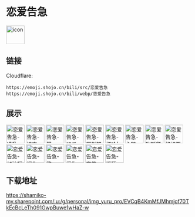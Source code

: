 # 恋爱告急
<img src="https://emoji.shojo.cn/bili/src/恋爱告急/icon.png" width="50" height="50" alt="icon">

## 链接
Cloudflare:
```
https://emoji.shojo.cn/bili/src/恋爱告急
https://emoji.shojo.cn/bili/webp/恋爱告急
```
## 展示
<img src="https://emoji.shojo.cn/bili/src/恋爱告急/恋爱告急-凌乱.png" width="50" height="50" alt="恋爱告急-凌乱">
<img src="https://emoji.shojo.cn/bili/src/恋爱告急/恋爱告急-嫌弃.png" width="50" height="50" alt="恋爱告急-嫌弃">
<img src="https://emoji.shojo.cn/bili/src/恋爱告急/恋爱告急-赞.png" width="50" height="50" alt="恋爱告急-赞">
<img src="https://emoji.shojo.cn/bili/src/恋爱告急/恋爱告急-吃瓜.png" width="50" height="50" alt="恋爱告急-吃瓜">
<img src="https://emoji.shojo.cn/bili/src/恋爱告急/恋爱告急-压制怒气.png" width="50" height="50" alt="恋爱告急-压制怒气">
<img src="https://emoji.shojo.cn/bili/src/恋爱告急/恋爱告急-打哈欠.png" width="50" height="50" alt="恋爱告急-打哈欠">
<img src="https://emoji.shojo.cn/bili/src/恋爱告急/恋爱告急-心碎.png" width="50" height="50" alt="恋爱告急-心碎">
<img src="https://emoji.shojo.cn/bili/src/恋爱告急/恋爱告急-瑞斯拜.png" width="50" height="50" alt="恋爱告急-瑞斯拜">
<img src="https://emoji.shojo.cn/bili/src/恋爱告急/恋爱告急-好想要.png" width="50" height="50" alt="恋爱告急-好想要">
<img src="https://emoji.shojo.cn/bili/src/恋爱告急/恋爱告急-加油呀.png" width="50" height="50" alt="恋爱告急-加油呀">
<img src="https://emoji.shojo.cn/bili/src/恋爱告急/恋爱告急-探头.png" width="50" height="50" alt="恋爱告急-探头">
<img src="https://emoji.shojo.cn/bili/src/恋爱告急/恋爱告急-略.png" width="50" height="50" alt="恋爱告急-略">
<img src="https://emoji.shojo.cn/bili/src/恋爱告急/恋爱告急-爱你.png" width="50" height="50" alt="恋爱告急-爱你">
<img src="https://emoji.shojo.cn/bili/src/恋爱告急/恋爱告急-害羞.png" width="50" height="50" alt="恋爱告急-害羞">
<img src="https://emoji.shojo.cn/bili/src/恋爱告急/恋爱告急-抓狂.png" width="50" height="50" alt="恋爱告急-抓狂">

## 下载地址

https://shamiko-my.sharepoint.com/:u:/g/personal/img_yuru_pro/EVCqB4KmMfJMhmjof70TkEcBcLeTh091GwpBuwe1wHaZ-w